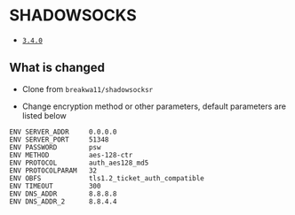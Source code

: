 # SHADOWSOCKS

* [`3.4.0`](https://github.com/kuituoshi/docker/blob/master/shadowsocks/3.4.0/Dockerfile)


## What is changed

* Clone from `breakwa11/shadowsocksr`

* Change encryption method or other parameters, default parameters are listed below 

```
ENV SERVER_ADDR     0.0.0.0
ENV SERVER_PORT     51348
ENV PASSWORD        psw
ENV METHOD          aes-128-ctr
ENV PROTOCOL        auth_aes128_md5
ENV PROTOCOLPARAM   32
ENV OBFS            tls1.2_ticket_auth_compatible
ENV TIMEOUT         300
ENV DNS_ADDR        8.8.8.8
ENV DNS_ADDR_2      8.8.4.4
```
